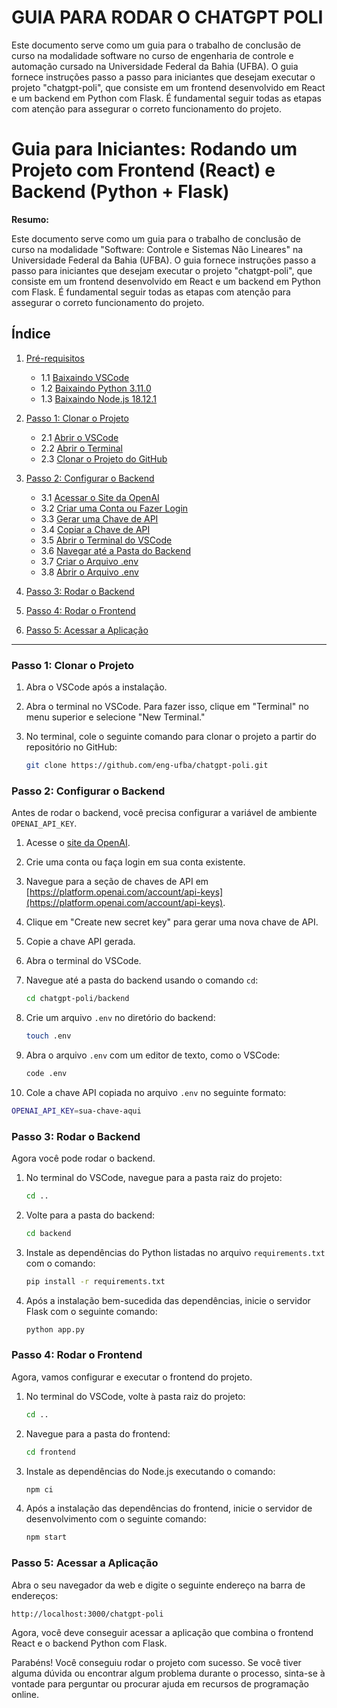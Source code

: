 # GUIA PARA RODAR O CHATGPT POLI 

Este documento serve como um guia para o trabalho de conclusão de curso na modalidade software no curso de engenharia de controle e automação cursado na Universidade Federal da Bahia (UFBA). O guia fornece instruções passo a passo para iniciantes que desejam executar o projeto "chatgpt-poli", que consiste em um frontend desenvolvido em React e um backend em Python com Flask. É fundamental seguir todas as etapas com atenção para assegurar o correto funcionamento do projeto.

# Guia para Iniciantes: Rodando um Projeto com Frontend (React) e Backend (Python + Flask)

**Resumo:**

Este documento serve como um guia para o trabalho de conclusão de curso na modalidade "Software: Controle e Sistemas Não Lineares" na Universidade Federal da Bahia (UFBA). O guia fornece instruções passo a passo para iniciantes que desejam executar o projeto "chatgpt-poli", que consiste em um frontend desenvolvido em React e um backend em Python com Flask. É fundamental seguir todas as etapas com atenção para assegurar o correto funcionamento do projeto.

## Índice

1. [Pré-requisitos](#pré-requisitos)
   - 1.1 [Baixaindo VSCode](#vscode)
   - 1.2 [Baixaindo Python 3.11.0](#python-3110)
   - 1.3 [Baixaindo Node.js 18.12.1](#nodejs-18121)

2. [Passo 1: Clonar o Projeto](#passo-1-clonar-o-projeto)
   - 2.1 [Abrir o VSCode](#abrir-o-vscode)
   - 2.2 [Abrir o Terminal](#abrir-o-terminal)
   - 2.3 [Clonar o Projeto do GitHub](#clonar-o-projeto-do-github)

3. [Passo 2: Configurar o Backend](#passo-2-configurar-o-backend)
   - 3.1 [Acessar o Site da OpenAI](#acessar-o-site-da-openai)
   - 3.2 [Criar uma Conta ou Fazer Login](#criar-uma-conta-ou-fazer-login)
   - 3.3 [Gerar uma Chave de API](#gerar-uma-chave-de-api)
   - 3.4 [Copiar a Chave de API](#copiar-a-chave-de-api)
   - 3.5 [Abrir o Terminal do VSCode](#abrir-o-terminal-do-vscode)
   - 3.6 [Navegar até a Pasta do Backend](#navegar-até-a-pasta-do-backend)
   - 3.7 [Criar o Arquivo .env](#criar-o-arquivo-env)
   - 3.8 [Abrir o Arquivo .env](#abrir-o-arquivo-env)

4. [Passo 3: Rodar o Backend](#passo-3-rodar-o-backend)

5. [Passo 4: Rodar o Frontend](#passo-4-rodar-o-frontend)

6. [Passo 5: Acessar a Aplicação](#passo-5-acessar-a-aplicação)

<hr />

### Passo 1: Clonar o Projeto

1. Abra o VSCode após a instalação.

2. Abra o terminal no VSCode. Para fazer isso, clique em "Terminal" no menu superior e selecione "New Terminal."

3. No terminal, cole o seguinte comando para clonar o projeto a partir do repositório no GitHub:

   ```bash
   git clone https://github.com/eng-ufba/chatgpt-poli.git
   ```

### Passo 2: Configurar o Backend

Antes de rodar o backend, você precisa configurar a variável de ambiente `OPENAI_API_KEY`.

1. Acesse o [site da OpenAI](https://platform.openai.com/).

2. Crie uma conta ou faça login em sua conta existente.

3. Navegue para a seção de chaves de API em [https://platform.openai.com/account/api-keys](https://platform.openai.com/account/api-keys).

4. Clique em "Create new secret key" para gerar uma nova chave de API.

5. Copie a chave API gerada.

6. Abra o terminal do VSCode.

7. Navegue até a pasta do backend usando o comando `cd`:

   ```bash
   cd chatgpt-poli/backend
   ```

8. Crie um arquivo `.env` no diretório do backend:

   ```bash
   touch .env
   ```

9. Abra o arquivo `.env` com um editor de texto, como o VSCode:

   ```bash
   code .env
   ```

10. Cole a chave API copiada no arquivo `.env` no seguinte formato:

   ```bash
   OPENAI_API_KEY=sua-chave-aqui
   ```

### Passo 3: Rodar o Backend

Agora você pode rodar o backend.

1. No terminal do VSCode, navegue para a pasta raiz do projeto:

   ```bash
   cd ..
   ```

2. Volte para a pasta do backend:

   ```bash
   cd backend
   ```

3. Instale as dependências do Python listadas no arquivo `requirements.txt` com o comando:

   ```bash
   pip install -r requirements.txt
   ```

4. Após a instalação bem-sucedida das dependências, inicie o servidor Flask com o seguinte comando:

   ```bash
   python app.py
   ```

### Passo 4: Rodar o Frontend

Agora, vamos configurar e executar o frontend do projeto.

1. No terminal do VSCode, volte à pasta raiz do projeto:

   ```bash
   cd ..
   ```

2. Navegue para a pasta do frontend:

   ```bash
   cd frontend
   ```

3. Instale as dependências do Node.js executando o comando:

   ```bash
   npm ci
   ```

4. Após a instalação das dependências do frontend, inicie o servidor de desenvolvimento com o seguinte comando:

   ```bash
   npm start
   ```

### Passo 5: Acessar a Aplicação

Abra o seu navegador da web e digite o seguinte endereço na barra de endereços:

```
http://localhost:3000/chatgpt-poli
```

Agora, você deve conseguir acessar a aplicação que combina o frontend React e o backend Python com Flask.

Parabéns! Você conseguiu rodar o projeto com sucesso. Se você tiver alguma dúvida ou encontrar algum problema durante o processo, sinta-se à vontade para perguntar ou procurar ajuda em recursos de programação online.